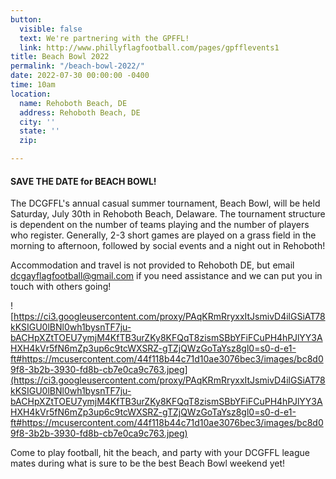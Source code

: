 ```yaml
---
button:
  visible: false
  text: We're partnering with the GPFFL!
  link: http://www.phillyflagfootball.com/pages/gpfflevents1
title: Beach Bowl 2022
permalink: "/beach-bowl-2022/"
date: 2022-07-30 00:00:00 -0400
time: 10am
location:
  name: Rehoboth Beach, DE
  address: Rehoboth Beach, DE
  city: ''
  state: ''
  zip: 

---
```

#### SAVE THE DATE for BEACH BOWL!

The DCGFFL's annual casual summer tournament, Beach Bowl, will be held Saturday, July 30th in Rehoboth Beach, Delaware.  The tournament structure is dependent on the number of teams playing and the number of players who register.  Generally, 2-3 short games are played on a grass field in the morning to afternoon, followed by social events and a night out in Rehoboth!

Accommodation and travel is not provided to Rehoboth DE, but email dcgayflagfootball@gmail.com if you need assistance and we can put you in touch with others going!

![https://ci3.googleusercontent.com/proxy/PAqKRmRryxxItJsmivD4ilGSiAT78kKSIGU0lBNl0wh1bysnTF7ju-bACHpXZtTOEU7ymjM4KfTB3urZKy8KFQqT8zismSBbYFiFCuPH4hPJlYY3AHXH4kVr5fN6mZp3up6c9tcWXSRZ-gTZjQWzGoTaYsz8gl0=s0-d-e1-ft#https://mcusercontent.com/44f118b44c71d10ae3076bec3/images/bc8d09f8-3b2b-3930-fd8b-cb7e0ca9c763.jpeg](https://ci3.googleusercontent.com/proxy/PAqKRmRryxxItJsmivD4ilGSiAT78kKSIGU0lBNl0wh1bysnTF7ju-bACHpXZtTOEU7ymjM4KfTB3urZKy8KFQqT8zismSBbYFiFCuPH4hPJlYY3AHXH4kVr5fN6mZp3up6c9tcWXSRZ-gTZjQWzGoTaYsz8gl0=s0-d-e1-ft#https://mcusercontent.com/44f118b44c71d10ae3076bec3/images/bc8d09f8-3b2b-3930-fd8b-cb7e0ca9c763.jpeg)

Come to play football, hit the beach, and party with your DCGFFL league mates during what is sure to be the best Beach Bowl weekend yet!
